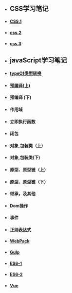 
- ## CSS学习笔记
- ####  [CSS.1](.JavaScript/CSS.md)
- ####  [css.2](.JavaScript/CSS2.md)
- ####  [css.3](.JavaScript/CSS3.md)

- ## javaScript学习笔记


          
      
   
  
- ####  [typeOf类型转换](https://github.com/yuxl01/read-Notes/blob/master/vedio/.JavaScript/TypeOf%20%E7%B1%BB%E5%9E%8B%E8%BD%AC%E6%8D%A2.md)
- #### [预编译(上)](.JavaScript/函数作用域(上).md)
- #### 预编译 (下)
- #### 作用域 
- #### 立即执行函数
- #### 闭包
- #### 对象,包装类（上）
- #### 对象,包装类(下)
- #### 原型、原型链（上）
- #### 原型、原型链（下）
- #### 继承，及其他
- #### Dom操作
- #### 事件 
- #### 正则表达式
- #### [WebPack](.JavaScript/WebPack.md)
- #### [Gulp](.JavaScript/gulp.md)
- #### [ES6-1](.JavaScript/es6_1.md)
- #### [ES6-2](.JavaScript/es6_2.md)
- #### [Vue](.JavaScript/vue_1.md)

